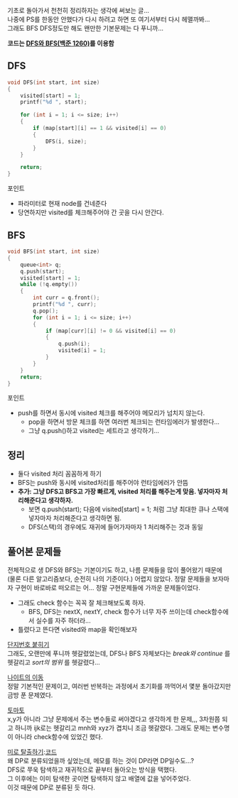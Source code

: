 기초로 돌아가서 천천히 정리하자는 생각에 써보는 글...  
나중에 PS를 한동안 안했다가 다시 하려고 하면 또 여기서부터 다시 헤맬까봐...  
그래도 BFS DFS정도만 해도 왠만한 기본문제는 다 푸니까...

__코드는 [DFS와 BFS(백준 1260)](https://github.com/woog2roid/Problem-Solving/blob/main/1260.cpp)를 이용함__

## DFS
```C++
void DFS(int start, int size)
{
	visited[start] = 1;
	printf("%d ", start);

	for (int i = 1; i <= size; i++)
	{
		if (map[start][i] == 1 && visited[i] == 0)
		{
			DFS(i, size);
		}
	}

	return;
}
```
포인트
- 파라미터로 현재 node를 건네준다
- 당연하지만 visited를 체크해주어야 간 곳을 다시 안간다.

## BFS
```C++
void BFS(int start, int size)
{
	queue<int> q;
	q.push(start);
	visited[start] = 1;
	while (!q.empty())
	{
		int curr = q.front();
		printf("%d ", curr);
		q.pop();
		for (int i = 1; i <= size; i++)
		{
			if (map[curr][i] != 0 && visited[i] == 0)
			{
				q.push(i);
				visited[i] = 1;
			}
		}
	}
	return;
}
```
포인트
- push를 하면서 동시에 visited 체크를 해주어야 메모리가 넘치지 않는다.
  - pop을 하면서 방문 체크를 하면 여러번 체크되는 런타임에러가 발생한다...
  - 그냥 q.push()하고 visited는 세트라고 생각하기...

## 정리
- 둘다 visited 처리 꼼꼼하게 하기
- BFS는 push와 동시에 visited처리를 해주어야 런타임에러가 안뜸
- __추가: 그냥 DFS고 BFS고 가장 빠르게, visited 처리를 해주는게 맞음. 넣자마자 처리해준다고 생각하자.__
	- 보면 q.push(start); 다음에 visited[start] = 1; 처럼 그냥 최대한 큐나 스택에 넣자마자 처리해준다고 생각하면 됨.
	- DFS(스택)의 경우에도 재귀에 들어가자마자 1 처리해주는 것과 동일
	
## 풀어본 문제들
전체적으로 생 DFS와 BFS는 기본이기도 하고, 나름 문제들을 많이 풀어왔기 때문에 (물론 다른 알고리즘보다, 순전히 나의 기준이다.) 어렵지 않았다.
정말 문제들을 보자마자 구현이 바로바로 떠오르는 어... 정말 구현문제들에 가까운 문제들이었다.
- 그래도 check 함수는 꼭꼭 잘 체크해보도록 하자.
	- BFS, DFS는 nextX, nextY, check 함수가 너무 자주 쓰이는데 check함수에서 실수를 자주 하더라...
- 틀렸다고 뜬다면 visited와 map을 확인해보자

[단지번호 붙히기](https://github.com/woog2roid/PS-in-army.../blob/main/2667.cpp)  
그래도, 오랜만에 푸니까 헷갈렸었는데, DFS나 BFS 자체보다는 _break와 continue_ 를 헷갈리고 _sort의 범위_ 를 헷갈렸다...

[나이트의 이동](https://github.com/woog2roid/PS-in-army.../blob/main/7562.cpp)  
정말 기본적인 문제이고, 여러번 반복하는 과정에서 초기화를 까먹어서 몇분 돌아갔지만 금방 푼 문제였다.

[토마토](https://github.com/woog2roid/PS-in-army.../blob/main/7569.cpp)  
x,y가 아니라 그냥 문제에서 주는 변수들로 써야겠다고 생각하게 한 문제,,, 3차원쯤 되고 하니까 ijk로는 헷갈리고 mnh와 xyz가 겹치니 조금 헷갈렸다.
그래도 문제는 변수명이 아니라 check함수에 있었긴 했다.

[미로 탈출하기](https://www.acmicpc.net/problem/17090):[코드](https://github.com/woog2roid/PS-in-army.../blob/main/17090.cpp)  
왜 DP로 분류되었을까 싶었는데, 메모를 하는 것이 DP라면 DP일수도...?  
DFS로 쭈욱 탐색하고 재귀적으로 끝부터 돌아오는 방식을 택했다.  
그 이후에는 이미 탐색한 곳이면 탐색하지 않고 배열에 값을 넣어주었다.  
이것 때문에 DP로 분류된 듯 하다.